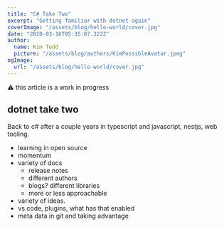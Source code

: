 ```yaml
---
title: "C# Take Two"
excerpt: "Getting familiar with dotnet again"
coverImage: "/assets/blog/hello-world/cover.jpg"
date: "2020-03-16T05:35:07.322Z"
author:
  name: Kim Todd
  picture: "/assets/blog/authors/KimPossibleAvatar.jpeg"
ogImage:
  url: "/assets/blog/hello-world/cover.jpg"
---
```


⚠️ this article is a work in progress

## dotnet take two

Back to c# after a couple years in typescript and javascript, nestjs, web tooling.

- learning in open source
- momentum
- variety of docs
  - release notes
  - different authors
  - blogs? different libraries
  - more or less approachable
- variety of ideas.
- vs code, plugins, what has that enabled
- meta data in git and taking advantage
